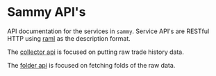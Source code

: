 Sammy API's
===

API documentation for the services in `sammy`. Service API's are RESTful HTTP using [raml](https://raml.org/) as the description format.

The [collector api](collector.raml) is focused on putting raw trade history data.

The [folder api](folder.raml) is focused on fetching folds of the raw data.
